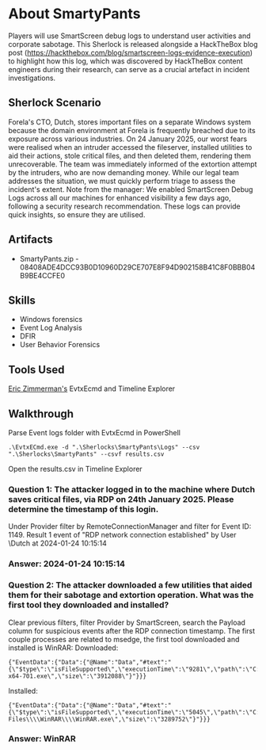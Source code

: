 # About SmartyPants

Players will use SmartScreen debug logs to understand user activities and corporate sabotage. This Sherlock is released alongside a HackTheBox blog post (https://hackthebox.com/blog/smartscreen-logs-evidence-execution) to highlight how this log, which was discovered by HackTheBox content engineers during their research, can serve as a crucial artefact in incident investigations. 

## Sherlock Scenario

Forela's CTO, Dutch, stores important files on a separate Windows system because the domain environment at Forela is frequently breached due to its exposure across various industries. On 24 January 2025, our worst fears were realised when an intruder accessed the fileserver, installed utilities to aid their actions, stole critical files, and then deleted them, rendering them unrecoverable. The team was immediately informed of the extortion attempt by the intruders, who are now demanding money. While our legal team addresses the situation, we must quickly perform triage to assess the incident's extent. Note from the manager: We enabled SmartScreen Debug Logs across all our machines for enhanced visibility a few days ago, following a security research recommendation. These logs can provide quick insights, so ensure they are utilised.

## Artifacts
- SmartyPants.zip - 08408ADE4DCC93B0D10960D29CE707E8F94D902158B41C8F0BBB04B9BE4CCFE0

## Skills
- Windows forensics
- Event Log Analysis
- DFIR
- User Behavior Forensics

## Tools Used
[Eric Zimmerman's](https://ericzimmerman.github.io/#!index.md) EvtxEcmd and Timeline Explorer 

## Walkthrough
Parse Event logs folder with EvtxEcmd in PowerShell
```
.\EvtxECmd.exe -d ".\Sherlocks\SmartyPants\Logs" --csv ".\Sherlocks\SmartyPants" --csvf results.csv
```
Open the results.csv in Timeline Explorer

### Question 1: The attacker logged in to the machine where Dutch saves critical files, via RDP on 24th January 2025. Please determine the timestamp of this login.
Under Provider filter by RemoteConnectionManager and filter for Event ID: 1149. Result 1 event of "RDP network connection established" by User \Dutch at 2024-01-24 10:15:14
### Answer: 2024-01-24 10:15:14

### Question 2: The attacker downloaded a few utilities that aided them for their sabotage and extortion operation. What was the first tool they downloaded and installed?
Clear previous filters, filter Provider by SmartScreen, search the Payload column for suspicious events after the RDP connection timestamp.
The first couple processes are related to msedge, the first tool downloaded and installed is WinRAR:
Downloaded:
```
{"EventData":{"Data":{"@Name":"Data","#text":"{\"$type\":\"isFileSupported\",\"executionTime\":\"9281\",\"path\":\"C:\\\\Users\\\\Dutch\\\\Downloads\\\\winrar-x64-701.exe\",\"size\":\"3912088\"}"}}}
```
Installed:
```
{"EventData":{"Data":{"@Name":"Data","#text":"{\"$type\":\"isFileSupported\",\"executionTime\":\"5045\",\"path\":\"C:\\\\Program Files\\\\WinRAR\\\\WinRAR.exe\",\"size\":\"3289752\"}"}}}
```
### Answer: WinRAR
